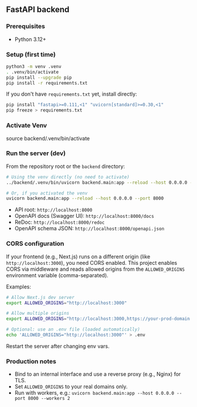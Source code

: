## FastAPI backend

### Prerequisites

- Python 3.12+

### Setup (first time)

```bash
python3 -m venv .venv
. .venv/bin/activate
pip install --upgrade pip
pip install -r requirements.txt
```

If you don't have `requirements.txt` yet, install directly:

```bash
pip install "fastapi>=0.111,<1" "uvicorn[standard]>=0.30,<1"
pip freeze > requirements.txt
```

### Activate Venv

source backend/.venv/bin/activate

### Run the server (dev)

From the repository root or the `backend` directory:

```bash
# Using the venv directly (no need to activate)
../backend/.venv/bin/uvicorn backend.main:app --reload --host 0.0.0.0 --port 8000

# Or, if you activated the venv
uvicorn backend.main:app --reload --host 0.0.0.0 --port 8000
```

- API root: `http://localhost:8000`
- OpenAPI docs (Swagger UI): `http://localhost:8000/docs`
- ReDoc: `http://localhost:8000/redoc`
- OpenAPI schema JSON: `http://localhost:8000/openapi.json`

### CORS configuration

If your frontend (e.g., Next.js) runs on a different origin (like `http://localhost:3000`), you need CORS enabled. This project enables CORS via middleware and reads allowed origins from the `ALLOWED_ORIGINS` environment variable (comma-separated).

Examples:

```bash
# Allow Next.js dev server
export ALLOWED_ORIGINS="http://localhost:3000"

# Allow multiple origins
export ALLOWED_ORIGINS="http://localhost:3000,https://your-prod-domain.com"

# Optional: use an .env file (loaded automatically)
echo 'ALLOWED_ORIGINS="http://localhost:3000"' > .env
```

Restart the server after changing env vars.

### Production notes

- Bind to an internal interface and use a reverse proxy (e.g., Nginx) for TLS.
- Set `ALLOWED_ORIGINS` to your real domains only.
- Run with workers, e.g.: `uvicorn backend.main:app --host 0.0.0.0 --port 8000 --workers 2`
